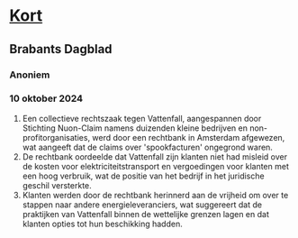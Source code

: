 # [Kort](https://advance.lexis.com/api/document?collection=news&id=urn:contentItem:6D54-C1P1-DYRY-X2DP-00000-00&context=1519360)
## Brabants Dagblad
### Anoniem
### 10 oktober 2024
1. Een collectieve rechtszaak tegen Vattenfall, aangespannen door Stichting Nuon-Claim namens duizenden kleine bedrijven en non-profitorganisaties, werd door een rechtbank in Amsterdam afgewezen, wat aangeeft dat de claims over 'spookfacturen' ongegrond waren.
2. De rechtbank oordeelde dat Vattenfall zijn klanten niet had misleid over de kosten voor elektriciteitstransport en vergoedingen voor klanten met een hoog verbruik, wat de positie van het bedrijf in het juridische geschil versterkte.
3. Klanten werden door de rechtbank herinnerd aan de vrijheid om over te stappen naar andere energieleveranciers, wat suggereert dat de praktijken van Vattenfall binnen de wettelijke grenzen lagen en dat klanten opties tot hun beschikking hadden.